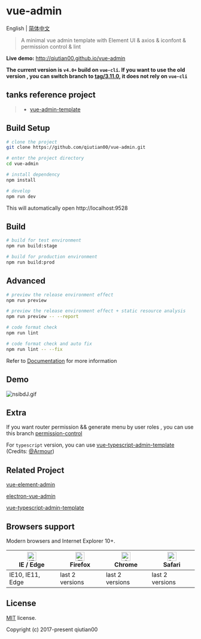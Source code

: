 # vue-admin

English | [简体中文](./README-zh.md)

> A minimal vue admin template with Element UI & axios & iconfont & permission control & lint

**Live demo:** http://qiutian00.github.io/vue-admin


**The current version is `v4.0+` build on `vue-cli`. If you want to use the old version , you can switch branch to [tag/3.11.0](https://github.com/qiutian00/vue-admin/tree/tag/3.11.0), it does not rely on `vue-cli`**

## tanks reference project
> * [vue-admin-template](https://github.com/PanJiaChen/vue-admin-template)

## Build Setup


```bash
# clone the project
git clone https://github.com/qiutian00/vue-admin.git

# enter the project directory
cd vue-admin

# install dependency
npm install

# develop
npm run dev
```

This will automatically open http://localhost:9528

## Build

```bash
# build for test environment
npm run build:stage

# build for production environment
npm run build:prod
```

## Advanced

```bash
# preview the release environment effect
npm run preview

# preview the release environment effect + static resource analysis
npm run preview -- --report

# code format check
npm run lint

# code format check and auto fix
npm run lint -- --fix
```

Refer to [Documentation](https://qiutian00.github.io/vue-element-admin-site/guide/essentials/deploy.html) for more information

## Demo

![nsibdJ.gif](https://s2.ax1x.com/2019/09/13/nsibdJ.gif)

## Extra

If you want router permission && generate menu by user roles , you can use this branch [permission-control](https://github.com/qiutian00/vue-admin/tree/permission-control)

For `typescript` version, you can use [vue-typescript-admin-template](https://github.com/Armour/vue-typescript-admin-template) (Credits: [@Armour](https://github.com/Armour))

## Related Project

[vue-element-admin](https://github.com/qiutian00/vue-element-admin)

[electron-vue-admin](https://github.com/qiutian00/electron-vue-admin)

[vue-typescript-admin-template](https://github.com/Armour/vue-typescript-admin-template)

## Browsers support

Modern browsers and Internet Explorer 10+.

| [<img src="https://raw.githubusercontent.com/alrra/browser-logos/master/src/edge/edge_48x48.png" alt="IE / Edge" width="24px" height="24px" />](http://godban.github.io/browsers-support-badges/)</br>IE / Edge | [<img src="https://raw.githubusercontent.com/alrra/browser-logos/master/src/firefox/firefox_48x48.png" alt="Firefox" width="24px" height="24px" />](http://godban.github.io/browsers-support-badges/)</br>Firefox | [<img src="https://raw.githubusercontent.com/alrra/browser-logos/master/src/chrome/chrome_48x48.png" alt="Chrome" width="24px" height="24px" />](http://godban.github.io/browsers-support-badges/)</br>Chrome | [<img src="https://raw.githubusercontent.com/alrra/browser-logos/master/src/safari/safari_48x48.png" alt="Safari" width="24px" height="24px" />](http://godban.github.io/browsers-support-badges/)</br>Safari |
| --------- | --------- | --------- | --------- |
| IE10, IE11, Edge| last 2 versions| last 2 versions| last 2 versions

## License

[MIT](https://github.com/qiutian00/vue-admin/blob/master/LICENSE) license.

Copyright (c) 2017-present qiutian00
